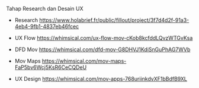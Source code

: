 Tahap Research dan Desain UX

* Research
https://www.holabrief.fr/public/fillout/project/3f7d4d2f-91a3-4eb4-9fb1-4837eb46fcec

* UX Flow
https://whimsical.com/ux-flow-mov-cKob8kcfddLQvzWTGvKsa

* DFD Mov
https://whimsical.com/dfd-mov-G8DHVJ1KdiSnGuPhAG7WVb

* Mov Maps
https://whimsical.com/mov-maps-FaP5bv6Wcj5KsR6CeCQDeU

* UX Design
https://whimsical.com/mov-apps-768uriinkdvXF1bBdfB9XL
